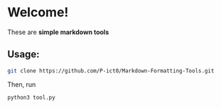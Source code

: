# Welcome!

These are **simple markdown tools**

## Usage:

```bash
git clone https://github.com/P-ict0/Markdown-Formatting-Tools.git
```

Then, run
```bash
python3 tool.py
```
